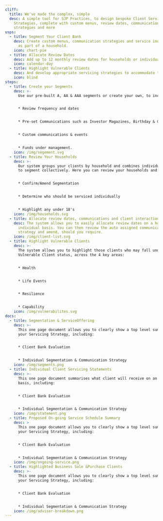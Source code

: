 ```yaml
---
cliff:
  title: We've made the complex, simple
  desc: A simple tool for SJP Practices, to design bespoke Client Servicing
    Strategies, complete with custom menus, review dates, communication
    strategies and more
usps:
  - title: Segment Your Client Bank
    desc: Create custom menus, communication strategies and service individually or
      as part of a household.
    icon: chart-pie
  - title: Allocate Review Dates
    desc: Add up to 12 monthly review dates for households or individual clients.
    icon: calendar-day
  - title: Highlight Vulnerable Clients
    desc: And develop appropriate servicing strategies to accommodate their needs
    icon: blind
steps:
  - title: Create your Segments
    desc: >-
      Use our pre-built A, AA & AAA segments or create your own, to include:


      * Review frequency and dates


      * Pre-set Communications such as Investor Magazines, Birthday & Christmas cards and Tax & Focus Cards


      * Custom communications & events


      * Funds under management.
    icon: /img/segement.svg
  - title: Review Your Households
    desc: >-
      Our system groups your clients by household and combines individual FUM,
      to segment collectively. Here you can review your households and:


      * Confirm/Amend Segmentation


      * Determine who should be serviced individually


      * Highlight any under 18's
    icon: /img/households.svg
  - title: Allocate review dates, communications and client interactions
    desc: The system allows you to easily allocate review dates on a household or
      individual basis. You can then review the auto assigned communication
      strategy and amend, should you require.
    icon: /img/client-list.svg
  - title: Highlight Vulnerable Clients
    desc: >-
      The system allows you to highlight those clients who may fall under the
      Vulnerable Client status, across the 4 key areas:


      * Health


      * Life Events


      * Resilience


      * Capability
    icon: /img/vulnerabilites.svg
docs:
  - title: Segmentation & ServiceOffering
    desc: >-
      This one page document allows you to clearly show a top level summary of
      your Servicing Strategy, including:


      * Client Bank Evaluation


      * Individual Segmentation & Communication Strategy
    icon: /img/segments.png
  - title: Individual Client Servicing Statements
    desc: >-
      This one page document summarises what client will receive on an annual
      basis, including:


      * Client Bank Evaluation


      * Individual Segmentation & Communication Strategy
    icon: /img/statement.png
  - title: Proposed On-going Service Schedule Summary
    desc: >
      This one page document allows you to clearly show a top level summary of
      your Servicing Strategy, including:


      * Client Bank Evaluation


      * Individual Segmentation & Communication Strategy
    icon: /img/ongoing-service.png
  - title: Highlighted Business Sale &Purchase Clients
    desc: >-
      This one page document allows you to clearly show a top level summary of
      your Servicing Strategy, including:


      * Client Bank Evaluation


      * Individual Segmentation & Communication Strategy
    icon: /img/adviser-breakdown.png
---
```

